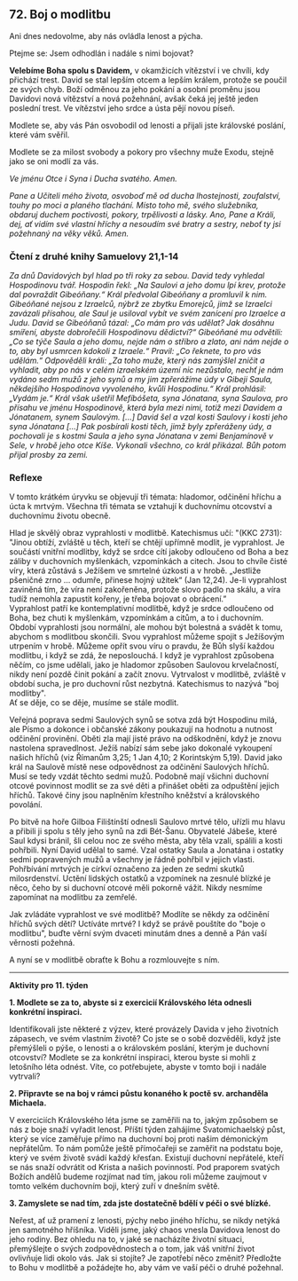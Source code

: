 ## 72. **Boj o modlitbu**

Ani dnes nedovolme, aby nás ovládla lenost a pýcha.

Ptejme se: Jsem odhodlán i nadále s nimi bojovat?

**Velebíme Boha spolu s Davidem,** v okamžicích vítězství i ve chvíli, kdy přichází trest. David se stal lepším otcem a lepším králem, protože se poučil ze svých chyb. Boží odměnou za jeho pokání a osobní proměnu jsou Davidovi nová vítězství a nová požehnání, avšak čeká jej ještě jeden poslední trest. Ve vítězství jeho srdce a ústa pějí novou píseň.

Modlete se, aby vás Pán osvobodil od lenosti a přijali jste královské poslání, které vám svěřil.

Modlete se za milost svobody a pokory pro všechny muže Exodu, stejně jako se oni modlí za vás.

_Ve jménu Otce i Syna i Ducha svatého. Amen._

_Pane a Učiteli mého života, osvoboď mě od ducha lhostejnosti, zoufalství, touhy po moci a planého tlachání. Místo toho mě, svého služebníka, obdaruj duchem poctivosti, pokory, trpělivosti a lásky. Ano, Pane a Králi, dej, ať vidím své vlastní hříchy a nesoudím své bratry a sestry, neboť ty jsi požehnaný na věky věků. Amen._

### Čtení z druhé knihy Samuelovy 21,1-14

_Za dnů Davidových byl hlad po tři roky za sebou. David tedy vyhledal Hospodinovu tvář. Hospodin řekl: „Na Saulovi a jeho domu lpí krev, protože dal povraždit Gibeóňany.“ Král předvolal Gibeóňany a promluvil k nim. Gibeóňané nejsou z Izraelců, nýbrž ze zbytku Emorejců, jimž se Izraelci zavázali přísahou, ale Saul je usiloval vybít ve svém zanícení pro Izraelce a Judu. David se Gibeóňanů tázal: „Co mám pro vás udělat? Jak dosáhnu smíření, abyste dobrořečili Hospodinovu dědictví?“ Gibeóňané mu odvětili: „Co se týče Saula a jeho domu, nejde nám o stříbro a zlato, ani nám nejde o to, aby byl usmrcen kdokoli z Izraele.“ Pravil: „Co řeknete, to pro vás udělám.“ Odpověděli králi: „Za toho muže, který nás zamýšlel zničit a vyhladit, aby po nás v celém izraelském území nic nezůstalo, nechť je nám vydáno sedm mužů z jeho synů a my jim zpřerážíme údy v Gibeji Saula, někdejšího Hospodinova vyvoleného, kvůli Hospodinu.“ Král prohlásil: „Vydám je.“ Král však ušetřil Mefíbóšeta, syna Jónatana, syna Saulova, pro přísahu ve jménu Hospodinově, která byla mezi nimi, totiž mezi Davidem a Jónatanem, synem Saulovým. [...] David šel a vzal kosti Saulovy i kosti jeho syna Jónatana [...] Pak posbírali kosti těch, jimž byly zpřeráženy údy, a pochovali je s kostmi Saula a jeho syna Jónatana v zemi Benjamínově v Sele, v hrobě jeho otce Kíše. Vykonali všechno, co král přikázal. Bůh potom přijal prosby za zemi._

### Reflexe

V tomto krátkém úryvku se objevují tři témata: hladomor, odčinění hříchu a úcta k mrtvým. Všechna tři témata se vztahují k duchovnímu otcovství a duchovnímu životu obecně.

Hlad je skvělý obraz vyprahlosti v modlitbě. Katechismus učí: "(KKC 2731): "Jinou obtíží, zvláště u těch, kteří se chtějí upřímně modlit, je vyprahlost. Je součástí vnitřní modlitby, když se srdce cítí jakoby odloučeno od Boha a bez záliby v duchovních myšlenkách, vzpomínkách a citech. Jsou to chvíle čisté víry, která zůstává s Ježíšem ve smrtelné úzkosti a v hrobě. „Jestliže pšeničné zrno … odumře, přinese hojný užitek“ (Jan 12,24). Je-li vyprahlost zaviněná tím, že víra není zakořeněna, protože slovo padlo na skálu, a víra tudíž nemohla zapustit kořeny, je třeba bojovat o obrácení.” \
Vyprahlost patří ke kontemplativní modlitbě, když je srdce odloučeno od Boha, bez chuti k myšlenkám, vzpomínkám a citům, a to i duchovním. Období vyprahlosti jsou normální, ale mohou být bolestná a svádět k tomu, abychom s modlitbou skončili. Svou vyprahlost můžeme spojit s Ježíšovým utrpením v hrobě. Můžeme opřít svou víru o pravdu, že Bůh slyší každou modlitbu, i když se zdá, že neposlouchá. I když je vyprahlost způsobena něčím, co jsme udělali, jako je hladomor způsoben Saulovou krvelačností, nikdy není pozdě činit pokání a začít znovu. Vytrvalost v modlitbě, zvláště v období sucha, je pro duchovní růst nezbytná. Katechismus to nazývá "boj modlitby". \
Ať se děje, co se děje, musíme se stále modlit.

Veřejná poprava sedmi Saulových synů se sotva zdá být Hospodinu milá, ale Písmo a dokonce i občanské zákony poukazují na hodnotu a nutnost odčinění provinění. Oběti zla mají jisté právo na odškodnění, když je znovu nastolena spravedlnost. Ježíš nabízí sám sebe jako dokonalé vykoupení našich hříchů (viz Římanům 3,25; 1 Jan 4,10; 2 Korintským 5,19). David jako král na Saulově místě nese odpovědnost za odčinění Saulových hříchů. Musí se tedy vzdát těchto sedmi mužů. Podobně mají všichni duchovní otcové povinnost modlit se za své děti a přinášet oběti za odpuštění jejich hříchů. Takové činy jsou naplněním křestního kněžství a královského povolání.

Po bitvě na hoře Gilboa Filištínští odnesli Saulovo mrtvé tělo, uřízli mu hlavu a přibili ji spolu s těly jeho synů na zdi Bét-Šanu. Obyvatelé Jábeše, které Saul kdysi bránil, šli celou noc ze svého města, aby těla vzali, spálili a kosti pohřbili. Nyní David udělal to samé. Vzal ostatky Saula a Jonatána i ostatky sedmi popravených mužů a všechny je řádně pohřbil v jejich vlasti. Pohřbívání mrtvých je církví označeno za jeden ze sedmi skutků milosrdenství. Uctění lidských ostatků a vzpomínek na zesnulé blízké je něco, čeho by si duchovní otcové měli pokorně vážit. Nikdy nesmíme zapomínat na modlitbu za zemřelé.

Jak zvládáte vyprahlost ve své modlitbě? Modlíte se někdy za odčinění hříchů svých dětí? Uctíváte mrtvé? I když se právě pouštíte do "boje o modlitbu", buďte věrní svým dvaceti minutám dnes a denně a Pán vaší věrnosti požehná.

A nyní se v modlitbě obraťte k Bohu a rozmlouvejte s ním.

---

**Aktivity pro 11. týden**

**1. Modlete se za to, abyste si z exercicií Královského léta odnesli konkrétní inspiraci.**

Identifikovali jste některé z výzev, které provázely Davida v jeho životních zápasech, ve svém vlastním životě? Co jste se o sobě dozvěděli, když jste přemýšleli o pýše, o lenosti a o královském poslání, kterým je duchovní otcovství? Modlete se za konkrétní inspiraci, kterou byste si mohli z letošního léta odnést. Víte, co potřebujete, abyste v tomto boji i nadále vytrvali?

**2. Připravte se na boj v rámci půstu konaného k poctě sv. archanděla Michaela.**

V exerciciích Královského léta jsme se zaměřili na to, jakým způsobem se nás z boje snaží vyřadit lenost. Příští týden zahájíme Svatomichaelský půst, který se více zaměřuje přímo na duchovní boj proti našim démonickým nepřátelům. To nám pomůže ještě přímočařeji se zaměřit na podstatu boje, který ve svém životě svádí každý křesťan. Existují duchovní nepřátelé, kteří se nás snaží odvrátit od Krista a našich povinností. Pod praporem svatých Božích andělů budeme rozjímat nad tím, jakou roli můžeme zaujmout v tomto velkém duchovním boji, který zuří v dnešním světě.

**3. Zamyslete se nad tím, zda jste dostatečně bdělí v péči o své blízké.**

Neřest, ať už pramení z lenosti, pýchy nebo jiného hříchu, se nikdy netýká jen samotného hříšníka. Viděli jsme, jaký chaos vnesla Davidova lenost do jeho rodiny. Bez ohledu na to, v jaké se nacházíte životní situaci, přemýšlejte o svých zodpovědnostech a o tom, jak váš vnitřní život ovlivňuje lidi okolo vás. Jak si stojíte? Je zapotřebí něco změnit? Předložte to Bohu v modlitbě a požádejte ho, aby vám ve vaší péči o druhé požehnal.
